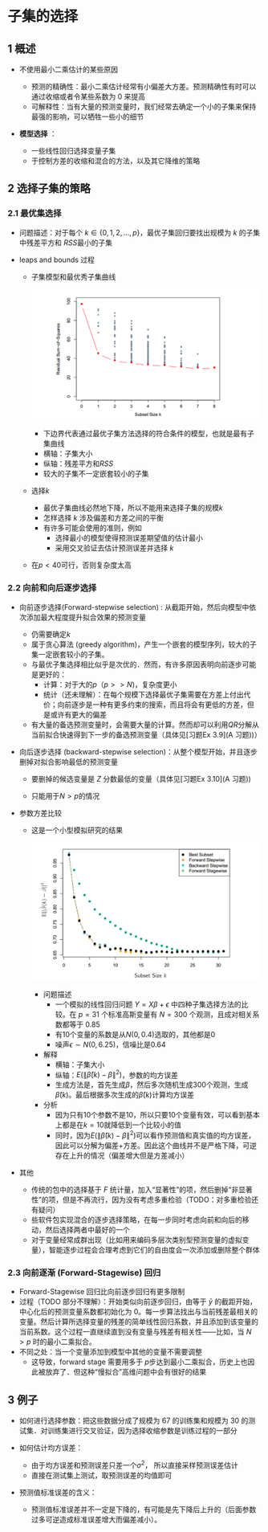 # 子集的选择

## 1  概述

* 不使用最小二乘估计的某些原因
  * 预测的精确性：最小二乘估计经常有小偏差大方差。预测精确性有时可以通过收缩或者令某些系数为 $0$ 来提高
  * 可解释性：当有大量的预测变量时，我们经常去确定一个小的子集来保持最强的影响，可以牺牲一些小的细节

* **模型选择** ：
  * 一些线性回归选择变量子集
  * 于控制方差的收缩和混合的方法，以及其它降维的策略

## 2 选择子集的策略

### 2.1 最优集选择

* 问题描述：对于每个 $k\in\{0,1,2,…,p\}$，最优子集回归要找出规模为 $k$ 的子集中残差平方和 $RSS​$ 最小的子集

* leaps and bounds 过程

  * 子集模型和最优秀子集曲线

    ![1614445139577](assets/1614445139577.png)

    * 下边界代表通过最优子集方法选择的符合条件的模型，也就是最有子集曲线
    * 横轴：子集大小
    * 纵轴：残差平方和$RSS$
    * 较大的子集不一定嵌套较小的子集

  * 选择$k$

    * 最优子集曲线必然地下降，所以不能用来选择子集的规模$k$
    * 怎样选择 $k$ 涉及偏差和方差之间的平衡
    * 有许多可能会使用的准则，例如
      * 选择最小的模型使得预测误差期望值的估计最小
      * 采用交叉验证去估计预测误差并选择 $k$

  * 在$p<40$可行，否则复杂度太高

### 2.2 向前和向后逐步选择

* 向前逐步选择(Forward-stepwise selection) : 从截距开始，然后向模型中依次添加最大程度提升拟合效果的预测变量

  * 仍需要确定$k​$
  * 属于贪心算法 (greedy algorithm)，产生一个嵌套的模型序列，较大的子集一定嵌套较小的子集。
  * 与最优子集选择相比似乎是次优的．然而，有许多原因表明向前逐步可能是更好的：
    * 计算：对于大的$p$（$p>>N​$)，复杂度更小
    * 统计（还未理解）：在每个规模下选择最优子集需要在方差上付出代价；向前逐步是一种有更多约束的搜索，而且将会有更低的方差，但是或许有更大的偏差
  * 有大量的备选预测变量时，会需要大量的计算。然而却可以利用$QR$分解从当前拟合快速得到下一步的备选预测变量（具体见[习题Ex 3.9](A 习题))）

* 向后逐步选择 (backward-stepwise selection)：从整个模型开始，并且逐步删掉对拟合影响最低的预测变量

  * 要删掉的候选变量是 $Z$ 分数最低的变量（具体见[习题Ex 3.10](A 习题))

  * 只能用于$N>p​$的情况

    

* 参数方差比较

  * 这是一个小型模拟研究的结果

    ![1614445934047](assets/1614445934047.png)

    * 问题描述
      * 一个模拟的线性回归问题 $Y=Xβ+\epsilon$ 中四种子集选择方法的比较。在 $p=31$ 个标准高斯变量有 $N=300$ 个观测，且成对相关系数都等于 0.85
      * 有10个变量的系数是从$N(0,0.4)$选取的，其他都是0
      * 噪声$\epsilon \sim N(0,6.25)$，信噪比是0.64
    * 解释
      * 横轴：子集大小
      * 纵轴：$E(\|\hat\beta(k)-\beta\|^2)$，参数的均方误差
      * 生成方法是，首先生成$\beta$，然后多次随机生成300个观测，生成$\hat\beta(k)$。最后根据多次生成的$\hat\beta(k)$计算均方误差
    * 分析
      * 因为只有10个参数不是10，所以只要10个变量有效，可以看到基本上都是在$k=10​$就降低到一个比较小的值
      * 同时，因为$E(\|\hat\beta(k)-\beta\|^2)$可以看作预测值和真实值的均方误差，因此可以分解为偏差+方差。因此这个曲线并不是严格下降，可逆存在上升的情况（偏差增大但是方差减小）

* 其他

  * 传统的包中的选择基于 $F$ 统计量，加入“显著性”的项，然后删掉“非显著性”的项，但是不再流行，因为没有考虑多重检验（TODO：对多重检验还有疑问）
  * 些软件包实现混合的逐步选择策略，在每一步同时考虑向前和向后的移动，然后选择两者中最好的一个
  * 对于变量经常成群出现（比如用来编码多层次类别型预测变量的虚拟变量），智能逐步过程会合理考虑到它们的自由度会一次添加或删除整个群体

### 2.3 向前逐渐 (Forward-Stagewise) 回归

* Forward-Stagewise 回归比向前逐步回归有更多限制
* 过程（TODO 部分不理解）：开始类似向前逐步回归，由等于 $\bar y$ 的截距开始，中心化后的预测变量系数都初始化为 0。每一步算法找出与当前残差最相关的变量。然后计算所选择变量的残差的简单线性回归系数，并且添加到该变量的当前系数。这个过程一直继续直到没有变量与残差有相关性——比如，当 $N>p$ 时的最小二乘拟合。
* 不同之处：当一个变量添加到模型中其他的变量不需要调整
  * 这导致，forward stage 需要用多于 $p​$ 步达到最小二乘拟合，历史上也因此被放弃了．但这种“慢拟合”高维问题中会有很好的结果

## 3 例子

* 如何进行选择参数：把这些数据分成了规模为 67 的训练集和规模为 30 的测试集．对训练集进行交叉验证，因为选择收缩参数是训练过程的一部分

* 如何估计均方误差：

  * 由于均方误差和预测误差只差一个$\sigma^2$， 所以直接采样预测误差估计
  * 直接在测试集上测试，取预测误差的均值即可

* 预测值标准误差的含义：

  * 预测值标准误差并不一定是下降的，有可能是先下降后上升的（后面参数过多可逆造成标准误差增大而偏差减小）。

  